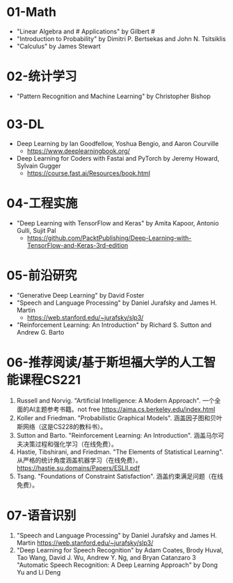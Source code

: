 # 01-Math
- "Linear Algebra and # Applications" by Gilbert #
- "Introduction to Probability" by Dimitri P. Bertsekas and John N. Tsitsiklis
- "Calculus" by James Stewart
# 02-统计学习
- "Pattern Recognition and Machine Learning" by Christopher Bishop
# 03-DL
- Deep Learning by Ian Goodfellow, Yoshua Bengio, and Aaron Courville
  - https://www.deeplearningbook.org/   
- Deep Learning for Coders with Fastai and PyTorch by Jeremy Howard, Sylvain Gugger
  - https://course.fast.ai/Resources/book.html
# 04-工程实施
- "Deep Learning with TensorFlow and Keras" by Amita Kapoor, Antonio Gulli, Sujit Pal
  - https://github.com/PacktPublishing/Deep-Learning-with-TensorFlow-and-Keras-3rd-edition
# 05-前沿研究
- "Generative Deep Learning" by David Foster
- "Speech and Language Processing" by Daniel Jurafsky and James H. Martin
  - https://web.stanford.edu/~jurafsky/slp3/
- "Reinforcement Learning: An Introduction" by Richard S. Sutton and Andrew G. Barto
# 06-推荐阅读/基于斯坦福大学的人工智能课程CS221
1. Russell and Norvig. "Artificial Intelligence: A Modern Approach". 一个全面的AI主题参考书籍。not free https://aima.cs.berkeley.edu/index.html
2. Koller and Friedman. "Probabilistic Graphical Models". 涵盖因子图和贝叶斯网络（这是CS228的教科书）。
3. Sutton and Barto. "Reinforcement Learning: An Introduction". 涵盖马尔可夫决策过程和强化学习（在线免费）。
4. Hastie, Tibshirani, and Friedman. "The Elements of Statistical Learning". 从严格的统计角度涵盖机器学习（在线免费）。https://hastie.su.domains/Papers/ESLII.pdf
5. Tsang. "Foundations of Constraint Satisfaction". 涵盖约束满足问题（在线免费）。
# 07-语音识别
1. "Speech and Language Processing" by Daniel Jurafsky and James H. Martin https://web.stanford.edu/~jurafsky/slp3/
2. "Deep Learning for Speech Recognition" by Adam Coates, Brody Huval, Tao Wang, David J. Wu, Andrew Y. Ng, and Bryan Catanzaro
3 "Automatic Speech Recognition: A Deep Learning Approach" by Dong Yu and Li Deng
  
  
